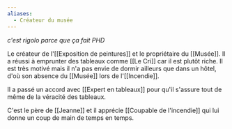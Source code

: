 ```yaml
---
aliases:
  - Créateur du musée
---
```


*c'est rigolo parce que ça fait PHD*

Le créateur de l'[[Exposition de peintures]] et le propriétaire du [[Musée]]. Il a réussi à emprunter des tableaux comme [[Le Cri]] car il est plutôt riche. Il est très motivé mais il n'a pas envie de dormir ailleurs que dans un hôtel, d'où son absence du [[Musée]] lors de l'[[Incendie]].

Il a passé un accord avec [[Expert en tableaux]] pour qu'il s'assure tout de même de la véracité des tableaux.

C'est le père de [[Jeanne]] et il apprécie [[Coupable de l'incendie]] qui lui donne un coup de main de temps en temps.